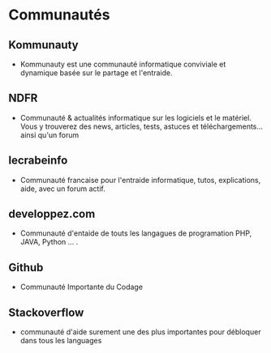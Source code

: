 # Communautés #

## Kommunauty ##
* Kommunauty est une communauté informatique conviviale et dynamique basée sur le partage et l'entraide.
## NDFR ##
* Communauté & actualités informatique sur les logiciels et le matériel. Vous y trouverez des news, articles, tests, astuces et téléchargements... ainsi qu'un forum 
## lecrabeinfo ##
* Communauté francaise pour l'entraide informatique, tutos, explications, aide, avec un forum actif.
## developpez.com ##
* Communauté d'entaide de touts les langagues de programation PHP, JAVA, Python ... .
## Github ##
* Communauté Importante du Codage
## Stackoverflow ##
* communauté d'aide surement une des plus importantes pour débloquer dans tous les languages
